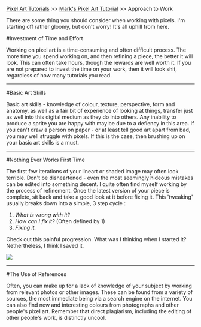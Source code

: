 [Pixel Art Tutorials](tutorials.md) >> [Mark's Pixel Art Tutorial](mark.md) >> Approach to Work

There are some thing you should consider when working with pixels. I'm starting off rather gloomy, but don't worry! It's all uphill from here. 

#Investment of Time and Effort

Working on pixel art is a time-consuming and often difficult process. The more time you spend working on, and then refining a piece, the better it will look. This can often take hours, though the rewards are well worth it. 
If you are not prepared to invest the time on your work, then it will look shit, regardless of how many tutorials you read.

---

#Basic Art Skills

Basic art skills - knowledge of colour, texture, perspective, form and anatomy, as well as a fair bit of experience of looking at things, transfer just as well into this digital medium as they do into others. 
Any inability to produce a sprite you are happy with may be due to a defiency in this area. If you can't draw a person on paper - or at least tell good art apart from bad, you may well struggle with pixels. 
If this is the case, then brushing up on your basic art skills is a must.

---

#Nothing Ever Works First Time

The first few iterations of your lineart or shaded image may often look terrible. Don't be disheartened - even the most seemingly hideous mistakes can be edited into something decent. 
I quite often find myself working by the process of refinement. Once the latest version of your piece is complete, sit back and take a good look at it before fixing it. This 'tweaking' usually breaks down into a simple, 3 step cycle : 

1. *What is wrong with it?*
2. *How can I fix it?* (Often defined by 1) 
3. *Fixing it.*

Check out this painful progression. What was I thinking when I started it? Nethertheless, I think I saved it. 

![][1]

---

#The Use of References

Often, you can make up for a lack of knowledge of your subject by working from relevant photos or other images. These can be found from a variety of sources, the most immediate being via a search engine on the internet. 
You can also find new and interesting colours from photographs and other people's pixel art. Remember that direct plagiarism, including the editing of other people's work, is distinctly uncool.

[1]: /pixelart/images/mark_awfprog.gif
